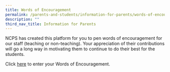 ```yaml
---
title: Words of Encouragement
permalink: /parents-and-students/information-for-parents/words-of-encouragement/
description: ""
third_nav_title: Information for Parents
---
```

NCPS has created this platform for you to pen words of encouragement for our staff (teaching or non-teaching). Your appreciation of their contributions will go a long way in motivating them to continue to do their best for the students.

Click [here](https://form.gov.sg/5d6d14c4d6754c0012d7cf1a) to enter your Words of Encouragement.